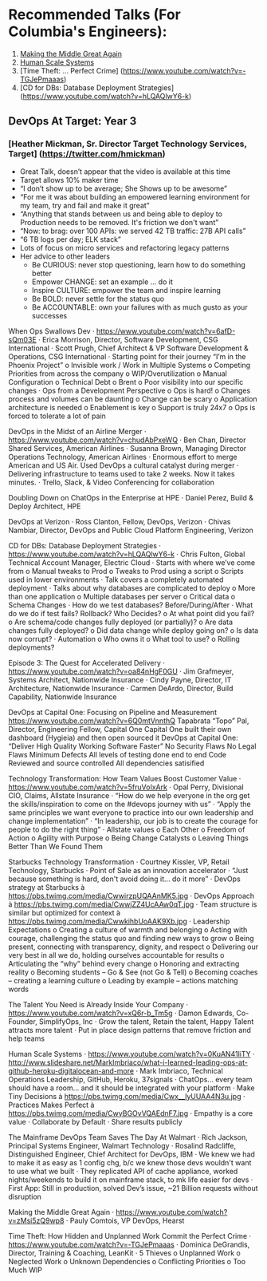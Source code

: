 # Recommended Talks (For Columbia's Engineers):
 
1. [Making the Middle Great Again](https://www.youtube.com/watch?v=zMsi5zQ9wp8)
2. [Human Scale Systems](https://www.youtube.com/watch?v=0KuAN41liTY)
3. [Time Theft: … Perfect Crime] (https://www.youtube.com/watch?v=-TGJePmaaas)
4. [CD for DBs: Database Deployment Strategies] (https://www.youtube.com/watch?v=hLQAQlwY6-k) 
               
## DevOps At Target: Year 3
### [Heather Mickman, Sr. Director Target Technology Services, Target] (https://twitter.com/hmickman)
* Great Talk, doesn’t appear that the video is available at this time
* Target allows 10% maker time
* “I don’t show up to be average; She Shows up to be awesome”
* “For me it was about building an empowered learning environment for my team, try and fail and make it great”
* “Anything that stands between us and being able to deploy to Production needs to be removed. It's friction we don't want”
* “Now: to brag: over 100 APIs: we served 42 TB traffic: 27B API calls”
* “6 TB logs per day; ELK stack”
* Lots of focus on micro services and refactoring legacy patterns
* Her advice to other leaders
    * Be CURIOUS: never stop questioning, learn how to do something better
    * Empower CHANGE: set an example … do it
    * Inspire CULTURE: empower the team and inspire learning
    * Be BOLD: never settle for the status quo
    * Be ACCOUNTABLE: own your failures with as much gusto as your successes
 
When Ops Swallows Dev
·         https://www.youtube.com/watch?v=6afD-sQm03E
·         Erica Morrison, Director, Software Development, CSG International
·         Scott Prugh, Chief Architect & VP Software Development & Operations, CSG International
·         Starting point for their journey “I’m in the Phoenix Project”
o   Invisible work / Work in Multiple Systems
o   Competing Priorities from across the company
o   WIP/Overutilization
o   Manual Configuration
o   Technical Debt
o   Brent
o   Poor visibility into our specific changes
·         Ops from a Development Perspective
o   Ops is hard!
o   Changes process and volumes can be daunting
o   Change can be scary
o   Application architecture is needed
o   Enablement is key
o   Support is truly 24x7
o   Ops is forced to tolerate a lot of pain
               
DevOps in the Midst of an Airline Merger
·         https://www.youtube.com/watch?v=chudAbPxeWQ
·         Ben Chan, Director Shared Services, American Airlines
·         Susanna Brown, Managing Director Operations Technology, American Airlines
·         Enormous effort to merge American and US Air.  Used DevOps a cultural catalyst during merger
·         Delivering infrastructure to teams used to take 2 weeks. Now it takes minutes.
·         Trello, Slack, & Video Conferencing for collaboration
 
Doubling Down on ChatOps in the Enterprise at HPE
·         Daniel Perez, Build & Deploy Architect, HPE
 
DevOps at Verizon
·         Ross Clanton, Fellow, DevOps, Verizon
·         Chivas Nambiar, Director, DevOps and Public Cloud Platform Engineering, Verizon
 
CD for DBs: Database Deployment Strategies
·         https://www.youtube.com/watch?v=hLQAQlwY6-k
·         Chris Fulton, Global Technical Account Manager, Electric Cloud
·         Starts with where we’ve come from
o   Manual tweaks to Prod
o   Tweaks to Prod using a script
o   Scripts used in lower environments
·         Talk covers a completely automated deployment
·         Talks about why databases are complicated to deploy
o   More than one application
o   Multiple databases per server
o   Critical data
o   Schema Changes
·         How do we test databases? Before/During/After
·         What do we do if test fails?  Rollback? Who Decides?
o   At what point did you fail?
o   Are schema/code changes fully deployed (or partially)?
o   Are data changes fully deployed?
o   Did data change while deploy going on?
o   Is data now corrupt?
·         Automation
o   Who owns it
o   What tool to use?
o   Rolling deployments?
 
Episode 3: The Quest for Accelerated Delivery
·         https://www.youtube.com/watch?v=oa84nHgF0GU
·         Jim Grafmeyer, Systems Architect, Nationwide Insurance
·         Cindy Payne, Director, IT Architecture, Nationwide Insurance
·         Carmen DeArdo, Director, Build Capability, Nationwide Insurance
 
DevOps at Capital One: Focusing on Pipeline and Measurement
https://www.youtube.com/watch?v=6Q0mtVnnthQ
Tapabrata “Topo” Pal, Director, Engineering Fellow, Capital One
Capital One built their own dashboard (Hygieia) and then open sourced it
DevOps at Capital One: “Deliver High Quality Working Software Faster”
No Security Flaws
No Legal Flaws
Minimum Defects
All levels of testing done end to end
Code Reviewed and source controlled
All dependencies satisified
               
Technology Transformation: How Team Values Boost Customer Value
·         https://www.youtube.com/watch?v=5fruVoIxArk
·         Opal Perry, Divisional CIO, Claims, Allstate Insurance
·         “How do we help everyone in the org get the skills/inspiration to come on the #devops journey with us”
·         “Apply the same principles we want everyone to practice into our own leadership and change implementation”
·         “In leadership, our job is to create the courage for people to do the right thing”
·         Allstate values
o   Each Other
o   Freedom of Action
o   Agility with Purpose
o   Being Change Catalysts
o   Leaving Things Better Than We Found Them
 
Starbucks Technology Transformation
·         Courtney Kissler, VP, Retail Technology, Starbucks
·         Point of Sale as an innovation accelerator
·         “Just because something is hard, don't avoid doing it... do it more”
·         DevOps strategy at Starbucks à https://pbs.twimg.com/media/CwwirzpUQAAnMK5.jpg
·         DevOps Approach à https://pbs.twimg.com/media/CwwjZZ4UcAAw0qT.jpg
·         Team structure is similar but optimized for context à https://pbs.twimg.com/media/CwwkihbUoAAK9Xb.jpg
·         Leadership Expectations
o   Creating a culture of warmth and belonging
o   Acting with courage, challenging the status quo and finding new ways to grow
o   Being present, connecting with transparency, dignity, and respect
o   Delivering our very best in all we do, holding ourselves accountable for results
o   Articulating the “why” behind every change
o   Honoring and extracting reality
o   Becoming students – Go & See (not Go & Tell)
o   Becoming coaches – creating a learning culture
o   Leading by example – actions matching words
               
The Talent You Need is Already Inside Your Company
·         https://www.youtube.com/watch?v=xQ6r-b_Tm5g
·         Damon Edwards, Co-Founder, SimplifyOps, Inc
·         Grow the talent, Retain the talent, Happy Talent attracts more talent
·         Put in place design patterns that remove friction and help teams
 
Human Scale Systems
·         https://www.youtube.com/watch?v=0KuAN41liTY
·         http://www.slideshare.net/MarkImbriaco/what-i-learned-leading-ops-at-github-heroku-digitalocean-and-more
·         Mark Imbriaco, Technical Operations Leadership, GitHub, Heroku, 37signals
·         ChatOps... every team should have a room... and it should be integrated with your platform
·         Make Tiny Decisions à https://pbs.twimg.com/media/Cwx__lyUUAA4N3u.jpg
·         Practices Makes Perfect à https://pbs.twimg.com/media/CwyBGOvVQAEdnF7.jpg
·         Empathy is a core value
·         Collaborate by Default
·         Share results publicly
               
The Mainframe DevOps Team Saves The Day At Walmart
·         Rich Jackson, Principal Systems Engineer, Walmart Technology
·         Rosalind Radcliffe, Distinguished Engineer, Chief Architect for DevOps, IBM
·         We knew we had to make it as easy as 1 config chg, b/c we knew those devs wouldn't want to use what we built
·         They replicated API of cache appliance, worked nights/weekends to build it on mainframe stack, to mk life easier for devs
·         First App: Still in production, solved Dev’s issue, ~21 Billion requests without disruption
               
Making the Middle Great Again
·         https://www.youtube.com/watch?v=zMsi5zQ9wp8
·         Pauly Comtois, VP DevOps, Hearst
 
Time Theft: How Hidden and Unplanned Work Commit the Perfect Crime
·         https://www.youtube.com/watch?v=-TGJePmaaas
·         Dominica DeGrandis, Director, Training & Coaching, LeanKit
·         5 Thieves
o   Unplanned Work
o   Neglected Work
o   Unknown Dependencies
o   Conflicting Priorities
o   Too Much WIP